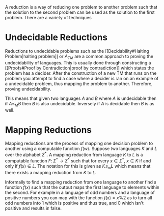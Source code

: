 A reduction is a way of reducing one problem to another problem such that the solution to the second problem can be used as the solution to the first problem. There are a variety of techniques 

# Undecidable Reductions
Reductions to undecidable problems such as the [[Decidability#Halting Problem|halting problem]] or $A_{TM}$ are a common approach to proving the undecidability of languages. This is usually done through constructing a [[Proofs#Proof by Contradiction|proof by contradiction]] which states the problem has a decider. After the construction of a new TM that runs on the problem you attempt to find a case where a decider is ran on an example of a undecidable problem, thus mapping the problem to another. Therefore, proving undecidability. 

This means that given two languages $A$ and $B$ where $A$ is undecidable then if $A\leq_MB$ then $B$ is also undecidable. Inversely if $A$ is decidable then $B$ is as well.

# Mapping Reductions
Mapping reductions are the process of mapping one decision problem to another using a computable function $f(w)$. Suppose two languages $K$ and $L$ over the alphabet $\Sigma^*$. A mapping reduction from language $K$ to $L$ is a computable function $F:\;\Sigma^*\to\Sigma^*$ such that for every $x\in\Sigma^*$, $x\in K$ if and only if $f(x)\in L$. The notation for this is given as $K\leq_mL$ which means that there exists a mapping reduction from $K$ to $L$.

Informally to find a mapping reduction from one language to another find a function $f(x)$ such that the output maps the first language to elements within the second. For example in a language of odd numbers and a language of positive numbers you can map with the function $f(x)=x\%2$ as to turn all odd numbers into $1$ which is positive and thus true, and $0$ which isn't positive and results in false.

